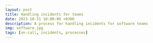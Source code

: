 ```yaml
---
layout: post
title: Handling incidents for teams
date: 2023-10-31 10:00:00 +0300
description: A process for handling incidents for software teams
img: software.jpg
tags: [on-call, incidents, processes]
---
```

